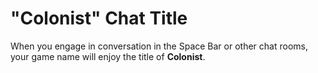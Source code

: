 # "Colonist" Chat Title

When you engage in conversation in the Space Bar or other chat rooms, your game name will enjoy the title of **Colonist**.